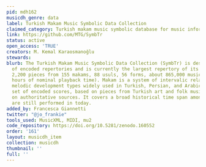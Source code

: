 ```yaml
---
pid: mdh162
musicdh_genre: data
label: Turkish Makam Music Symbolic Data Collection
claimed_category: Turkish makam music symbolic database for music information retrieval
link: https://github.com/MTG/SymbTr
status: active
open_access: 'TRUE'
creators: M. Kemal Karaosmanoğlu
stewards: 
blurb: The Turkish Makam Music Symbolic Data Collection (SymbTr) is designed for analysis
  of encoded repertories and is currently the largest repertory of its kind. It offers
  2,200 pieces from 155 makams, 88 usuls, 56 forms, about 865,000 musical notes (80
  hours of nominal playback time). Makam is a system of intervalic relationships and
  melodic development types widely used in Turkish, Persian, and Arabic music. This
  set of encoded scores, based on pieces from Turkish art and folk music, is based
  on authoritative sources. It covers a broad historical time span among pieces which
  are still performed in today.
added_by: Francesca Giannetti
twitter: "@jo_frankie"
tools_used: MusicXML, MIDI, mu2
code_repository: https://doi.org/10.5281/zenodo.160552
order: '161'
layout: musicdh_item
collection: musicdh
thumbnail: ''
full: ''
---
```

